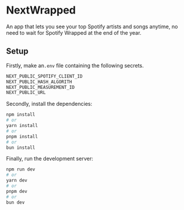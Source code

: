 # NextWrapped

An app that lets you see your top Spotify artists and songs anytime, no need to wait for Spotify Wrapped at the end of the year.

## Setup

Firstly, make an`.env` file containing the following secrets.

```bash
NEXT_PUBLIC_SPOTIFY_CLIENT_ID
NEXT_PUBLIC_HASH_ALGORITH
NEXT_PUBLIC_MEASUREMENT_ID
NEXT_PUBLIC_URL
```

Secondly, install the dependencies:

```bash
npm install
# or
yarn install
# or
pnpm install
# or
bun install
```

Finally, run the development server:

```bash
npm run dev
# or
yarn dev
# or
pnpm dev
# or
bun dev
```